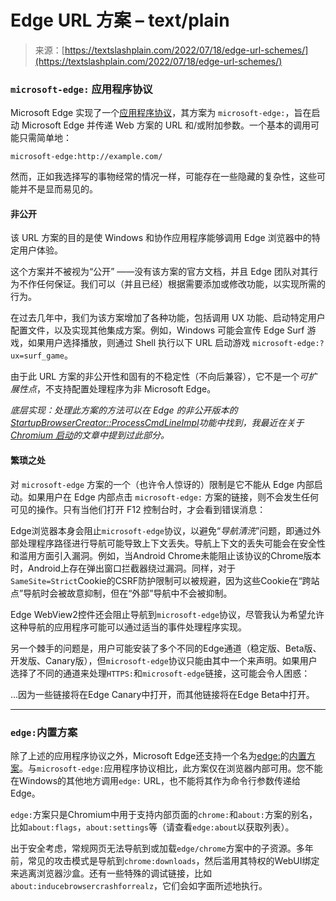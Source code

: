 <!--yml

category: 未分类

date: 2024-05-29 12:35:14

-->

# Edge URL 方案 – text/plain

> 来源：[https://textslashplain.com/2022/07/18/edge-url-schemes/](https://textslashplain.com/2022/07/18/edge-url-schemes/)

### `microsoft-edge:` 应用程序协议

Microsoft Edge 实现了一个[应用程序协议](https://textslashplain.com/2019/08/29/web-to-app-communication-app-protocols/)，其方案为 `microsoft-edge:`，旨在启动 Microsoft Edge 并传递 Web 方案的 URL 和/或附加参数。一个基本的调用可能只需简单地：

`microsoft-edge:http://example.com/`

然而，正如我选择写的事物经常的情况一样，可能存在一些隐藏的复杂性，这些可能并不是显而易见的。

#### 非公开

该 URL 方案的目的是使 Windows 和协作应用程序能够调用 Edge 浏览器中的特定用户体验。

这个方案并不被视为“公开” ——没有该方案的官方文档，并且 Edge 团队对其行为不作任何保证。我们可以（并且已经）根据需要添加或修改功能，以实现所需的行为。

在过去几年中，我们为该方案增加了各种功能，包括调用 UX 功能、启动特定用户配置文件，以及实现其他集成方案。例如，Windows 可能会宣传 Edge Surf 游戏，如果用户选择播放，则通过 Shell 执行以下 URL 启动游戏 `microsoft-edge:?ux=surf_game`。

由于此 URL 方案的非公开性和固有的不稳定性（不向后兼容），它不是一个*可扩展性点*，不支持配置处理程序为非 Microsoft Edge。

*底层实现：处理此方案的方法可以在 Edge 的非公开版本的[StartupBrowserCreator::ProcessCmdLineImpl](https://source.chromium.org/chromium/chromium/src/+/main:chrome/browser/ui/startup/startup_browser_creator.cc;l=911;drc=97f94c6631e327c2c1a9891774b44fbba9e8e3bf)功能中找到，我最近在关于[Chromium 启动](https://textslashplain.com/2022/06/15/chromium-startup/)的文章中提到过此部分。*

#### 繁琐之处

对 `microsoft-edge` 方案的一个（也许令人惊讶的）限制是它不能从 Edge 内部启动。如果用户在 Edge 内部点击 `microsoft-edge:` 方案的链接，则不会发生任何可见的操作。只有当他们打开 F12 控制台时，才会看到错误消息：

Edge浏览器本身会阻止`microsoft-edge`协议，以避免“*导航清洗*”问题，即通过外部处理程序路径进行导航可能导致上下文丢失。导航上下文的丢失可能会在安全性和滥用方面引入漏洞。例如，当Android Chrome未能阻止该协议的Chrome版本时，Android上存在弹出窗口拦截器绕过漏洞。同样，对于`SameSite=Strict`Cookie的CSRF防护限制可以被规避，因为这些Cookie在“跨站点”导航时会被故意抑制，但在“外部”导航中不会被抑制。

Edge WebView2控件还会阻止导航到`microsoft-edge`协议，尽管我认为希望允许这种导航的应用程序可能可以通过适当的事件处理程序实现。

另一个棘手的问题是，用户可能安装了多个不同的Edge通道（稳定版、Beta版、开发版、Canary版），但`microsoft-edge`协议只能由其中一个来声明。如果用户选择了不同的通道来处理`HTTPS:`和`microsoft-edge`链接，这可能会令人困惑：

…因为一些链接将在Edge Canary中打开，而其他链接将在Edge Beta中打开。

* * *

### `edge:`内置方案

除了上述的应用程序协议之外，Microsoft Edge还支持一个名为[edge:](https://textslashplain.com/2022/01/21/adding-protocol-schemes-to-chromium/)的[内置方案](https://textslashplain.com/2022/01/21/adding-protocol-schemes-to-chromium/)。与`microsoft-edge:`应用程序协议相比，此方案仅在浏览器内部可用。您不能在Windows的其他地方调用`edge:` URL，也不能将其作为命令行参数传递给Edge。

`edge:`方案只是Chromium中用于支持内部页面的`chrome:`和`about:`方案的别名，比如`about:flags`，`about:settings`等（请查看`edge:about`以获取列表）。

出于安全考虑，常规网页无法导航到或加载`edge/chrome`方案中的子资源。多年前，常见的攻击模式是导航到`chrome:downloads`，然后滥用其特权的WebUI绑定来逃离浏览器沙盒。还有一些特殊的调试链接，比如`about:inducebrowsercrashforrealz`，它们会如字面所述地执行。
